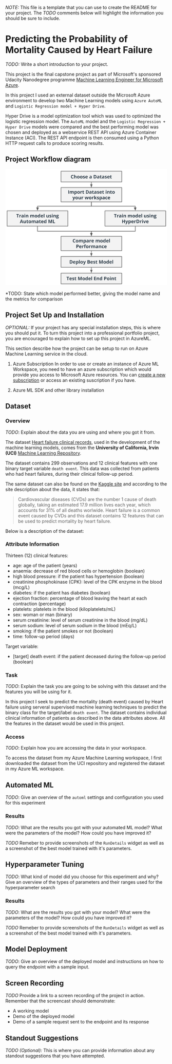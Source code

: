 *NOTE:* This file is a template that you can use to create the README for your project. The *TODO* comments below will highlight the information you should be sure to include.

# Predicting the Probability of Mortality Caused by Heart Failure

*TODO:* Write a short introduction to your project.

This project is the final capstone project as part of Microsoft's sponsored Udacity Nanodegree programme [Machine Learning Engineer for Microsoft Azure](https://www.udacity.com/course/machine-learning-engineer-for-microsoft-azure-nanodegree--nd00333).

In this project I used an external dataset outside the Microsoft Azure environment to develop two Machine Learning models using `Azure AutoML` and `Logistic Regression model + Hyper Drive`.

Hyper Drive is a model optimization tool which was used to optimized the logistic regression model. The `AutoML` model and the `Logistic Regression + Hyper Drive` models were compared and the best performing model was chosen and deployed as a webservice REST API using Azure Container Instance (ACI). The REST API endpoint is then consumed using a Python HTTP request calls to produce scoring results.

## Project Workflow diagram

![workflow diagram](images/capstone-diagram.png)

*TODO: State which model performed better, giving the model name and the metrics for comparison

## Project Set Up and Installation

*OPTIONAL:* If your project has any special installation steps, this is where you should put it. To turn this project into a professional portfolio project, you are encouraged to explain how to set up this project in AzureML.

This section describe how the project can be setup to run on Azure Machine Learning service in the cloud.

1. Azure Subscription
In order to use or create an instance of Azure ML Workspace, you need to have an azure subscription which would provide you access to Microsoft Azure resources. You can [create a new subscription](https://azure.microsoft.com/en-us/free/) or access an existing suscription if you have.

2. Azure ML SDK and other library installation

## Dataset

### Overview
*TODO*: Explain about the data you are using and where you got it from.

The dataset [Heart failure clinical records](https://archive.ics.uci.edu/ml/machine-learning-databases/00519/heart_failure_clinical_records_dataset.csv), used in the development of the machine learning models, comes from the **University of California, Irvin (UCI)** [Machine Learning Repository](https://archive.ics.uci.edu/ml/datasets/Heart+failure+clinical+records#).

The dataset contains 299 observations and 12 clinical features with one binary target variable `death event`. This data was collected from patients who had heart failures, during their clinical follow-up period.

The same dataset can also be found on the [Kaggle site](https://www.kaggle.com/andrewmvd/heart-failure-clinical-data?select=heart_failure_clinical_records_dataset.csv) and according to the site description about the data, it states that:
> Cardiovascular diseases (CVDs) are the number 1 cause of death globally, taking an estimated 17.9 million lives each year, which accounts for 31% of all deaths worlwide.
Heart failure is a common event caused by CVDs and this dataset contains 12 features that can be used to predict mortality by heart failure.

Below is a description of the dataset:

### Attribute Information

Thirteen (12) clinical features:

- age: age of the patient (years)
- anaemia: decrease of red blood cells or hemoglobin (boolean)
- high blood pressure: if the patient has hypertension (boolean)
- creatinine phosphokinase (CPK): level of the CPK enzyme in the blood (mcg/L)
- diabetes: if the patient has diabetes (boolean)
- ejection fraction: percentage of blood leaving the heart at each contraction (percentage)
- platelets: platelets in the blood (kiloplatelets/mL)
- sex: woman or man (binary)
- serum creatinine: level of serum creatinine in the blood (mg/dL)
- serum sodium: level of serum sodium in the blood (mEq/L)
- smoking: if the patient smokes or not (boolean)
- time: follow-up period (days)

Target variable:

- [target] death event: if the patient deceased during the follow-up period (boolean)

### Task
*TODO*: Explain the task you are going to be solving with this dataset and the features you will be using for it.

In this project I seek to predict the mortality (death event) caused by Heart failure using serveral supervised machine learning techniques to predict the binary class for the target/label `death event`. The dataset contains individual clinical information of patients as described in the data attributes above. All the features in the dataset would be used in this project.

### Access
*TODO*: Explain how you are accessing the data in your workspace.

To access the dataset from my Azure Machine Learning workspace, I first downloaded the dataset from the UCI repository and registered the dataset in my Azure ML workspace.

## Automated ML
*TODO*: Give an overview of the `automl` settings and configuration you used for this experiment

### Results
*TODO*: What are the results you got with your automated ML model? What were the parameters of the model? How could you have improved it?

*TODO* Remeber to provide screenshots of the `RunDetails` widget as well as a screenshot of the best model trained with it's parameters.

## Hyperparameter Tuning
*TODO*: What kind of model did you choose for this experiment and why? Give an overview of the types of parameters and their ranges used for the hyperparameter search


### Results
*TODO*: What are the results you got with your model? What were the parameters of the model? How could you have improved it?

*TODO* Remeber to provide screenshots of the `RunDetails` widget as well as a screenshot of the best model trained with it's parameters.

## Model Deployment
*TODO*: Give an overview of the deployed model and instructions on how to query the endpoint with a sample input.

## Screen Recording
*TODO* Provide a link to a screen recording of the project in action. Remember that the screencast should demonstrate:
- A working model
- Demo of the deployed  model
- Demo of a sample request sent to the endpoint and its response

## Standout Suggestions
*TODO (Optional):* This is where you can provide information about any standout suggestions that you have attempted.
